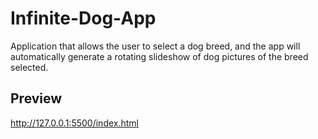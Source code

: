 # Infinite-Dog-App
Application that allows the user to select a dog breed, and the app will automatically generate a rotating slideshow of dog pictures of the breed selected.

## Preview
http://127.0.0.1:5500/index.html
